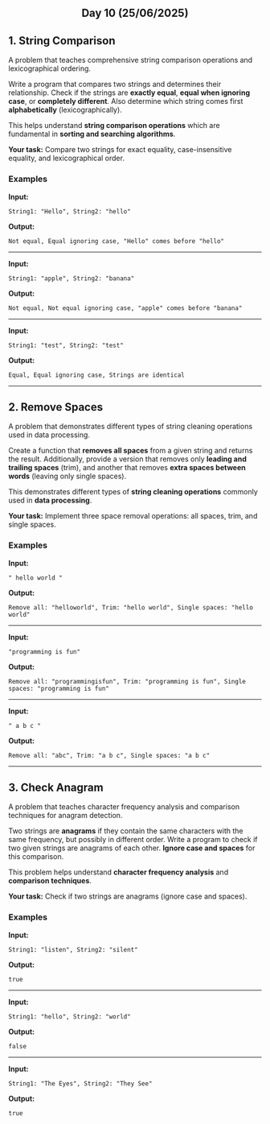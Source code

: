 <h2 align="center">Day 10 (25/06/2025)</h2>

## 1. String Comparison
A problem that teaches comprehensive string comparison operations and lexicographical ordering.

Write a program that compares two strings and determines their relationship. Check if the strings are **exactly equal**, **equal when ignoring case**, or **completely different**. Also determine which string comes first **alphabetically** (lexicographically).

This helps understand **string comparison operations** which are fundamental in **sorting and searching algorithms**.

**Your task:** Compare two strings for exact equality, case-insensitive equality, and lexicographical order.

### Examples

**Input:**
```
String1: "Hello", String2: "hello"
```
**Output:**
```
Not equal, Equal ignoring case, "Hello" comes before "hello"
```

---

**Input:**
```
String1: "apple", String2: "banana"
```
**Output:**
```
Not equal, Not equal ignoring case, "apple" comes before "banana"
```

---

**Input:**
```
String1: "test", String2: "test"
```
**Output:**
```
Equal, Equal ignoring case, Strings are identical
```

---

## 2. Remove Spaces
A problem that demonstrates different types of string cleaning operations used in data processing.

Create a function that **removes all spaces** from a given string and returns the result. Additionally, provide a version that removes only **leading and trailing spaces** (trim), and another that removes **extra spaces between words** (leaving only single spaces).

This demonstrates different types of **string cleaning operations** commonly used in **data processing**.

**Your task:** Implement three space removal operations: all spaces, trim, and single spaces.

### Examples

**Input:**
```
" hello world "
```
**Output:**
```
Remove all: "helloworld", Trim: "hello world", Single spaces: "hello world"
```

---

**Input:**
```
"programming is fun"
```
**Output:**
```
Remove all: "programmingisfun", Trim: "programming is fun", Single spaces: "programming is fun"
```

---

**Input:**
```
" a b c "
```
**Output:**
```
Remove all: "abc", Trim: "a b c", Single spaces: "a b c"
```

---

## 3. Check Anagram
A problem that teaches character frequency analysis and comparison techniques for anagram detection.

Two strings are **anagrams** if they contain the same characters with the same frequency, but possibly in different order. Write a program to check if two given strings are anagrams of each other. **Ignore case and spaces** for this comparison.

This problem helps understand **character frequency analysis** and **comparison techniques**.

**Your task:** Check if two strings are anagrams (ignore case and spaces).

### Examples

**Input:**
```
String1: "listen", String2: "silent"
```
**Output:**
```
true
```

---

**Input:**
```
String1: "hello", String2: "world"
```
**Output:**
```
false
```

---

**Input:**
```
String1: "The Eyes", String2: "They See"
```
**Output:**
```
true
```
